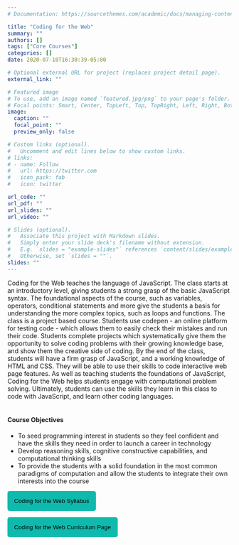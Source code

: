 ```yaml
---
# Documentation: https://sourcethemes.com/academic/docs/managing-content/

title: "Coding for the Web"
summary: ""
authors: []
tags: ["Core Courses"]
categories: []
date: 2020-07-10T16:30:39-05:00

# Optional external URL for project (replaces project detail page).
external_link: ""

# Featured image
# To use, add an image named `featured.jpg/png` to your page's folder.
# Focal points: Smart, Center, TopLeft, Top, TopRight, Left, Right, BottomLeft, Bottom, BottomRight.
image:
  caption: ""
  focal_point: ""
  preview_only: false

# Custom links (optional).
#   Uncomment and edit lines below to show custom links.
# links:
# - name: Follow
#   url: https://twitter.com
#   icon_pack: fab
#   icon: twitter

url_code: ""
url_pdf: ""
url_slides: ""
url_video: ""

# Slides (optional).
#   Associate this project with Markdown slides.
#   Simply enter your slide deck's filename without extension.
#   E.g. `slides = "example-slides"` references `content/slides/example-slides.md`.
#   Otherwise, set `slides = ""`.
slides: ""
---
```


Coding for the Web teaches the language of JavaScript. The class starts at an introductory level, giving students a strong grasp of the basic JavaScript syntax. The foundational aspects of the course, such as variables, operators, conditional statements and more give the students a basis for understanding the more complex topics, such as loops and functions. 
The class is a project based course. Students use codepen - an online platform for testing code - which allows them to easily check their mistakes and run their code. Students complete projects which systematically give them the opportunity to solve coding problems with their growing knowledge base, and show them the creative side of coding. 
By the end of the class, students will have a firm grasp of JavaScript, and a working knowledge of HTML and CSS. They will be able to use their skills to code interactive web page features. As well as teaching students the foundations of JavaScript, Coding for the Web helps students engage with computational problem solving. Ultimately, students can use the skills they learn in this class to code with JavaScript, and learn other coding languages. 
<br>
<br>
#### Course Objectives 

- To seed programming interest in students so they feel confident and have the skills they need in order to launch a career in technology
- Develop reasoning skills, cognitive constructive capabilities, and computational thinking skills
- To provide the students with a solid foundation in the most common paradigms of computation and allow the students to integrate their own interests into the course 



<a href="../../downloads/CodingForTheWeb.pdf" target="_blank"> <button style= "background-color:#0fbaad; border: none ; border-radius: 5px; padding: 15px"> Coding for the Web Syllabus </button></a>

<a href="https://coding-for-the-web.lsupathways.org/" target="_blank"> <button style= "background-color:#0fbaad; border: none ; border-radius: 5px; padding: 15px"> Coding for the Web Curriculum Page </button></a>
